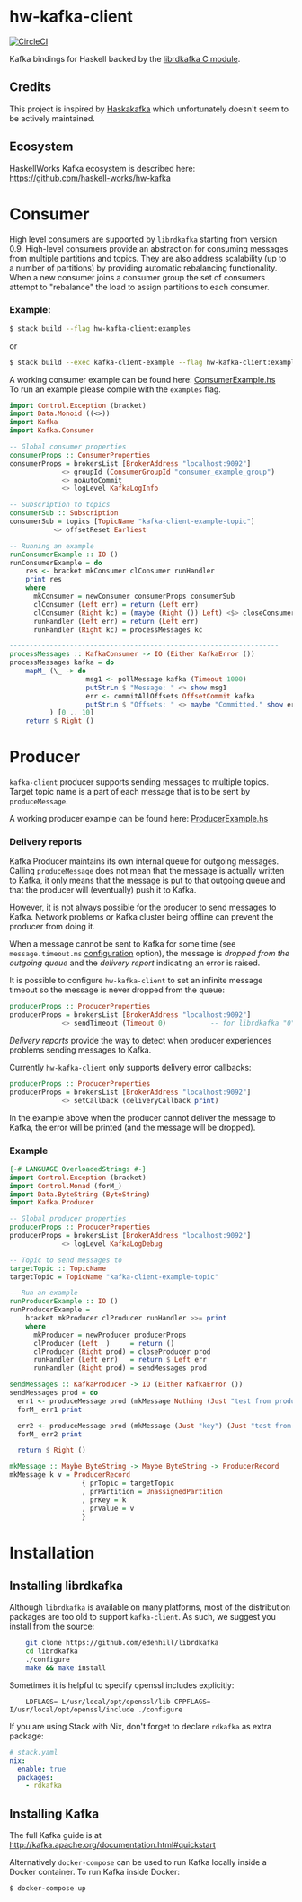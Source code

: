 # hw-kafka-client
[![CircleCI](https://circleci.com/gh/haskell-works/hw-kafka-client.svg?style=svg&circle-token=5f3ada2650dd600bc0fd4787143024867b2afc4e)](https://circleci.com/gh/haskell-works/hw-kafka-client)

Kafka bindings for Haskell backed by the
[librdkafka C module](https://github.com/edenhill/librdkafka).

## Credits
This project is inspired by [Haskakafka](https://github.com/cosbynator/haskakafka)
which unfortunately doesn't seem to be actively maintained.

## Ecosystem
HaskellWorks Kafka ecosystem is described here: https://github.com/haskell-works/hw-kafka

# Consumer
High level consumers are supported by `librdkafka` starting from version 0.9.
High-level consumers provide an abstraction for consuming messages from multiple
partitions and topics. They are also address scalability (up to a number of partitions)
by providing automatic rebalancing functionality. When a new consumer joins a consumer
group the set of consumers attempt to "rebalance" the load to assign partitions to each consumer.

### Example:

```bash
$ stack build --flag hw-kafka-client:examples
```

or

```bash
$ stack build --exec kafka-client-example --flag hw-kafka-client:examples
```

A working consumer example can be found here: [ConsumerExample.hs](example/ConsumerExample.hs)</br>
To run an example please compile with the `examples` flag.

```haskell
import Control.Exception (bracket)
import Data.Monoid ((<>))
import Kafka
import Kafka.Consumer

-- Global consumer properties
consumerProps :: ConsumerProperties
consumerProps = brokersList [BrokerAddress "localhost:9092"]
             <> groupId (ConsumerGroupId "consumer_example_group")
             <> noAutoCommit
             <> logLevel KafkaLogInfo

-- Subscription to topics
consumerSub :: Subscription
consumerSub = topics [TopicName "kafka-client-example-topic"]
           <> offsetReset Earliest

-- Running an example
runConsumerExample :: IO ()
runConsumerExample = do
    res <- bracket mkConsumer clConsumer runHandler
    print res
    where
      mkConsumer = newConsumer consumerProps consumerSub
      clConsumer (Left err) = return (Left err)
      clConsumer (Right kc) = (maybe (Right ()) Left) <$> closeConsumer kc
      runHandler (Left err) = return (Left err)
      runHandler (Right kc) = processMessages kc

-------------------------------------------------------------------
processMessages :: KafkaConsumer -> IO (Either KafkaError ())
processMessages kafka = do
    mapM_ (\_ -> do
                   msg1 <- pollMessage kafka (Timeout 1000)
                   putStrLn $ "Message: " <> show msg1
                   err <- commitAllOffsets OffsetCommit kafka
                   putStrLn $ "Offsets: " <> maybe "Committed." show err
          ) [0 .. 10]
    return $ Right ()
```

# Producer

`kafka-client` producer supports sending messages to multiple topics.
Target topic name is a part of each message that is to be sent by `produceMessage`.

A working producer example can be found here: [ProducerExample.hs](example/ProducerExample.hs)

### Delivery reports

Kafka Producer maintains its own internal queue for outgoing messages. Calling `produceMessage`
does not mean that the message is actually written to Kafka, it only means that the message is put
to that outgoing queue and that the producer will (eventually) push it to Kafka.

However, it is not always possible for the producer to send messages to Kafka. Network problems
or Kafka cluster being offline can prevent the producer from doing it.

When a message cannot be sent to Kafka for some time (see `message.timeout.ms` [configuration](https://github.com/edenhill/librdkafka/blob/master/CONFIGURATION.md) option),
the message is *dropped from the outgoing queue* and the *delivery report* indicating an error is raised.

It is possible to configure `hw-kafka-client` to set an infinite message timeout so the message is
never dropped from the queue:

```haskell
producerProps :: ProducerProperties
producerProps = brokersList [BrokerAddress "localhost:9092"]
             <> sendTimeout (Timeout 0)           -- for librdkafka "0" means "infinite" (see https://github.com/edenhill/librdkafka/issues/2015)
```

*Delivery reports* provide the way to detect when producer experiences problems sending messages
to Kafka.

Currently `hw-kafka-client` only supports delivery error callbacks:

```haskell
producerProps :: ProducerProperties
producerProps = brokersList [BrokerAddress "localhost:9092"]
             <> setCallback (deliveryCallback print)
```

In the example above when the producer cannot deliver the message to Kafka,
the error will be printed (and the message will be dropped).

### Example

```Haskell
{-# LANGUAGE OverloadedStrings #-}
import Control.Exception (bracket)
import Control.Monad (forM_)
import Data.ByteString (ByteString)
import Kafka.Producer

-- Global producer properties
producerProps :: ProducerProperties
producerProps = brokersList [BrokerAddress "localhost:9092"]
             <> logLevel KafkaLogDebug

-- Topic to send messages to
targetTopic :: TopicName
targetTopic = TopicName "kafka-client-example-topic"

-- Run an example
runProducerExample :: IO ()
runProducerExample =
    bracket mkProducer clProducer runHandler >>= print
    where
      mkProducer = newProducer producerProps
      clProducer (Left _)     = return ()
      clProducer (Right prod) = closeProducer prod
      runHandler (Left err)   = return $ Left err
      runHandler (Right prod) = sendMessages prod

sendMessages :: KafkaProducer -> IO (Either KafkaError ())
sendMessages prod = do
  err1 <- produceMessage prod (mkMessage Nothing (Just "test from producer") )
  forM_ err1 print

  err2 <- produceMessage prod (mkMessage (Just "key") (Just "test from producer (with key)"))
  forM_ err2 print

  return $ Right ()

mkMessage :: Maybe ByteString -> Maybe ByteString -> ProducerRecord
mkMessage k v = ProducerRecord
                  { prTopic = targetTopic
                  , prPartition = UnassignedPartition
                  , prKey = k
                  , prValue = v
                  }
```

# Installation

## Installing librdkafka

Although `librdkafka` is available on many platforms, most of
the distribution packages are too old to support `kafka-client`.
As such, we suggest you install from the source:

```bash
    git clone https://github.com/edenhill/librdkafka
    cd librdkafka
    ./configure
    make && make install
```

Sometimes it is helpful to specify openssl includes explicitly:

```
    LDFLAGS=-L/usr/local/opt/openssl/lib CPPFLAGS=-I/usr/local/opt/openssl/include ./configure
```

If you are using Stack with Nix, don't forget to declare `rdkafka` as extra package:

```yaml
# stack.yaml
nix:
  enable: true
  packages:
    - rdkafka
```

## Installing Kafka

The full Kafka guide is at http://kafka.apache.org/documentation.html#quickstart

Alternatively `docker-compose` can be used to run Kafka locally inside a Docker container.
To run Kafka inside Docker:

```bash
$ docker-compose up
```
